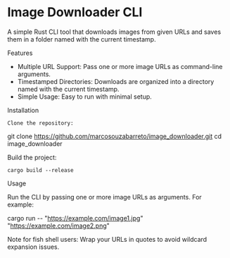 # Image Downloader CLI

A simple Rust CLI tool that downloads images from given URLs and saves them in a folder named with the current timestamp.

Features

- Multiple URL Support: Pass one or more image URLs as command-line arguments.
- Timestamped Directories: Downloads are organized into a directory named with the current timestamp.
- Simple Usage: Easy to run with minimal setup.

Installation

    Clone the repository:

git clone https://github.com/marcosouzabarreto/image_downloader.git
cd image_downloader

Build the project:

    cargo build --release

Usage

Run the CLI by passing one or more image URLs as arguments. For example:

cargo run -- "https://example.com/image1.jpg" "https://example.com/image2.png"

Note for fish shell users: Wrap your URLs in quotes to avoid wildcard expansion issues.
